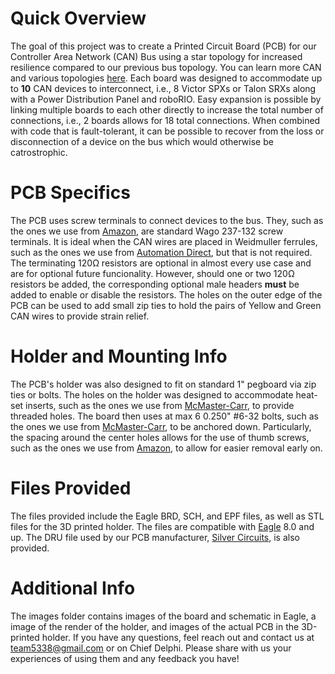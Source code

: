# Quick Overview
The goal of this project was to create a Printed Circuit Board (PCB) for our Controller Area Network (CAN) Bus using a star topology for increased resilience compared to our previous bus topology.
You can learn more CAN and various topologies [here](http://www.mindsensors.com/content/86-can-and-its-topology).
Each board was designed to accommodate up to **10** CAN devices to interconnect, i.e., 8 Victor SPXs or Talon SRXs along with a Power Distribution Panel and roboRIO.
Easy expansion is possible by linking multiple boards to each other directly to increase the total number of connections, i.e., 2 boards allows for 18 total connections.
When combined with code that is fault-tolerant, it can be possible to recover from the loss or disconnection of a device on the bus which would otherwise be catrostrophic.

# PCB Specifics
The PCB uses screw terminals to connect devices to the bus.
They, such as the ones we use from [Amazon](https://www.amazon.com/gp/product/B00EZ3QPCU/), are standard Wago 237-132 screw terminals.
It is ideal when the CAN wires are placed in Weidmuller ferrules, such as the ones we use from [Automation Direct](https://www.automationdirect.com/adc/Shopping/Catalog/Wiring_Solutions/BM_Group_-_Wire_End_Connectors/Insulated_Ferrules/DIN_Color_Single_Wire/BM-00601), but that is not required.
The terminating 120Ω resistors are optional in almost every use case and are for optional future funcionality.
However, should one or two 120Ω resistors be added, the corresponding optional male headers **must** be added to enable or disable the resistors.
The holes on the outer edge of the PCB can be used to add small zip ties to hold the pairs of Yellow and Green CAN wires to provide strain relief.

# Holder and Mounting Info
The PCB's holder was also designed to fit on standard 1" pegboard via zip ties or bolts.
The holes on the holder was designed to accommodate heat-set inserts, such as the ones we use from [McMaster-Carr](https://www.mcmaster.com/#93365a132/=1b46wa6), to provide threaded holes.
The board then uses at max 6 0.250" #6-32 bolts, such as the ones we use from [McMaster-Carr](https://www.mcmaster.com/#91251a144/=1bf0myv), to be anchored down.
Particularly, the spacing around the center holes allows for the use of thumb screws, such as the ones we use from [Amazon](https://www.amazon.com/Anodized-Aluminum-Computer-Thumbscrews-Thread/dp/B00BGZ1OFI/), to allow for easier removal early on.

# Files Provided
The files provided include the Eagle BRD, SCH, and EPF files, as well as STL files for the 3D printed holder.
The files are compatible with [Eagle](https://www.autodesk.com/products/eagle/free-download) 8.0 and up.
The DRU file used by our PCB manufacturer, [Silver Circuits](http://www.custompcb.com), is also provided.

# Additional Info
The images folder contains images of the board and schematic in Eagle, a image of the render of the holder, and images of the actual PCB in the 3D-printed holder.
If you have any questions, feel reach out and contact us at team5338@gmail.com or on Chief Delphi.
Please share with us your experiences of using them and any feedback you have!
